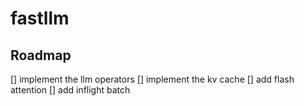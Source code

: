 # fastllm

## Roadmap
[] implement the llm operators
[] implement the kv cache
[] add flash attention
[] add inflight batch